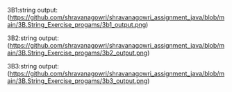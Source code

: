 3B1:string
output:(https://github.com/shravanagowri/shravanagowri_assignment_java/blob/main/3B.String_Exercise_progams/3b1_output.png)

3B2:string
output:(https://github.com/shravanagowri/shravanagowri_assignment_java/blob/main/3B.String_Exercise_progams/3b2_output.png)

3B3:string
output:(https://github.com/shravanagowri/shravanagowri_assignment_java/blob/main/3B.String_Exercise_progams/3b3_output.png)
